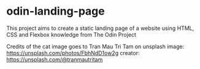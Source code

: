 # odin-landing-page

This project aims to create a static landing page of a website using HTML, CSS and Flexbox
knowledge from The Odin Project

Credits of the cat image goes to Tran Mau Tri Tam on unsplash
image: https://unsplash.com/photos/FbhNdD1ow2g
creator: https://unsplash.com/@tranmautritam
